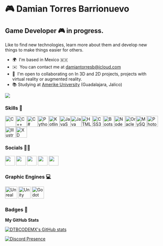 🎮 Damian Torres Barrionuevo
==============================

## Game Developer 🎮 in progress. 

Like to find new technologies, learn more about them and develop new things to make things easier for others.
* 🌍  I'm based in Mexico 🇲🇽
* ✉️  You can contact me at [damiantorresb@icloud.com](mailto:damiantorresb@icloud.com)
* 🤝  I'm open to collaborating on In 3D and 2D projects, projects with virtual reality or augmented reality.
* 📚  Studying at [Amerike University](https://amerike.edu.mx) (Guadalajara, Jalico)

<a href="https://www.twitter.com/DTBCODEMX" target="_blank" rel="noreferrer"><img
src="https://img.shields.io/twitter/follow/DTBCODEMX?logo=twitter&style=for-the-badge&color=ec4899&labelColor=1c1917"/></a>

### Skills 🦾

<p align="left"><a href="https://docs.microsoft.com/en-us/cpp/?view=msvc-170" target="_blank" rel="noreferrer"><img src="https://raw.githubusercontent.com/danielcranney/readme-generator/main/public/icons/skills/c-colored.svg" width="36" height="36" alt="C" /></a><a href="https://docs.microsoft.com/en-us/cpp/?view=msvc-170" target="_blank" rel="noreferrer"><img src="https://raw.githubusercontent.com/danielcranney/readme-generator/main/public/icons/skills/cplusplus-colored.svg" width="36" height="36" alt="C++" /></a><a href="https://docs.microsoft.com/en-us/dotnet/csharp/" target="_blank" rel="noreferrer"><img src="https://raw.githubusercontent.com/danielcranney/readme-generator/main/public/icons/skills/csharp-colored.svg" width="36" height="36" alt="C#" /></a><a href="https://www.python.org/" target="_blank" rel="noreferrer"><img src="https://raw.githubusercontent.com/danielcranney/readme-generator/main/public/icons/skills/python-colored.svg" width="36" height="36" alt="Python" /></a><a href="https://kotlinlang.org/" target="_blank" rel="noreferrer"><img src="https://raw.githubusercontent.com/danielcranney/readme-generator/main/public/icons/skills/kotlin-colored.svg" width="36" height="36" alt="Kotlin" /></a><a href="https://developer.mozilla.org/en-US/docs/Web/JavaScript" target="_blank" rel="noreferrer"><img src="https://raw.githubusercontent.com/danielcranney/readme-generator/main/public/icons/skills/javascript-colored.svg" width="36" height="36" alt="JavaScript" /></a><a href="https://www.oracle.com/java/" target="_blank" rel="noreferrer"><img src="https://raw.githubusercontent.com/danielcranney/readme-generator/main/public/icons/skills/java-colored.svg" width="36" height="36" alt="Java" /></a><a href="https://developer.mozilla.org/en-US/docs/Glossary/HTML5" target="_blank" rel="noreferrer"><img src="https://raw.githubusercontent.com/danielcranney/readme-generator/main/public/icons/skills/html5-colored.svg" width="36" height="36" alt="HTML5" /></a><a href="https://www.w3.org/TR/CSS/#css" target="_blank" rel="noreferrer"><img src="https://raw.githubusercontent.com/danielcranney/readme-generator/main/public/icons/skills/css3-colored.svg" width="36" height="36" alt="CSS3" /></a><a href="https://getbootstrap.com/" target="_blank" rel="noreferrer"><img src="https://raw.githubusercontent.com/danielcranney/readme-generator/main/public/icons/skills/bootstrap-colored.svg" width="36" height="36" alt="Bootstrap" /></a><a href="https://nodejs.org/en/" target="_blank" rel="noreferrer"><img src="https://raw.githubusercontent.com/danielcranney/readme-generator/main/public/icons/skills/nodejs-colored.svg" width="36" height="36" alt="NodeJS" /></a><a href="https://www.oracle.com/uk/index.html" target="_blank" rel="noreferrer"><img src="https://raw.githubusercontent.com/danielcranney/readme-generator/main/public/icons/skills/oracle-colored.svg" width="36" height="36" alt="Oracle" /></a><a href="https://www.mysql.com/" target="_blank" rel="noreferrer"><img src="https://raw.githubusercontent.com/danielcranney/readme-generator/main/public/icons/skills/mysql-colored.svg" width="36" height="36" alt="MySQL" /></a><a href="https://www.adobe.com/uk/products/photoshop.html" target="_blank" rel="noreferrer"><img src="https://www.svgrepo.com/show/7054/photoshop.svg" width="36" height="36" alt="Photoshop" /></a><a href="adobe.com/uk/products/illustrator.html" target="_blank" rel="noreferrer"><img src="https://www.svgrepo.com/show/303184/adobe-illustrator-cc-logo.svg" width="36" height="36" alt="Illustrator" /></a><a href="https://www.adobe.com/uk/products/xd.html" target="_blank" rel="noreferrer"><img src="https://www.svgrepo.com/show/303346/adobe-xd-1-logo.svg" width="36" height="36" alt="XD" /></a></p>

### Socials 👨‍💻
<p align="left"> <a href="https://discord.com/users/DamianDTB#7436" target="_blank" rel="noreferrer"><img src="https://raw.githubusercontent.com/danielcranney/readme-generator/main/public/icons/socials/discord.svg" width="32" height="32" /></a> <a href="https://www.github.com/DTBCODEMX" target="_blank" rel="noreferrer"><img src="https://raw.githubusercontent.com/danielcranney/readme-generator/main/public/icons/socials/github.svg" width="32" height="32" /></a> <a href="http://www.instagram.com/damiantorresmx" target="_blank" rel="noreferrer"><img src="https://raw.githubusercontent.com/danielcranney/readme-generator/main/public/icons/socials/instagram.svg" width="32" height="32" /></a> <a href="https://www.linkedin.com/in/damian-torres-barrionuevo" target="_blank" rel="noreferrer"><img src="https://raw.githubusercontent.com/danielcranney/readme-generator/main/public/icons/socials/linkedin.svg" width="32" height="32" /></a> <a href="https://www.twitter.com/DTBCODEMX" target="_blank" rel="noreferrer"><img src="https://raw.githubusercontent.com/danielcranney/readme-generator/main/public/icons/socials/twitter.svg" width="32" height="32" /></a></p>

### Graphic Engines 💻
<p align="left">
    <a href="https://www.unrealengine.com/en-US" target="_blank"><img src="https://www.svgrepo.com/show/342328/unreal-engine.svg" width="40" height="40" alt="Unreal Engine" /></a>
    <a href="https://unity.com/es" target="_blank"><img src="https://www.svgrepo.com/show/331626/unity.svg" width="40" height="40" alt="Unity" /></a>
    <a href="https://godotengine.org/" target="_blank"><img src="https://www.svgrepo.com/show/373641/godot.svg" width="40" height="40" alt="Godot" /></a>
</p>

### Badges 🔧

<b>My GitHub Stats</b>

<a href="http://www.github.com/DTBCODEMX"><img src="https://github-readme-stats.vercel.app/api?username=DTBCODEMX&show_icons=true&hide=&count_private=true&title_color=a855f7&text_color=ffffff&icon_color=ec4899&bg_color=1c1917&hide_border=true&show_icons=true" alt="DTBCODEMX's GitHub stats" /></a>

[![Discord Presence](https://lanyard.cnrad.dev/api/881898022886326304)](https://discord.com/users/881898022886326304)
